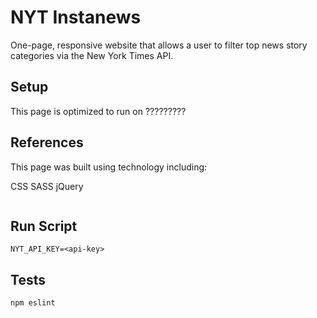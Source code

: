 # NYT Instanews
One-page, responsive website that allows a user to filter top news story categories via the New York Times API.

## Setup
This page is optimized to run on ?????????
## References

This page was built using technology including:

CSS
SASS
jQuery


```

```

## Run Script

```
NYT_API_KEY=<api-key>

```

## Tests

```
npm eslint
```


